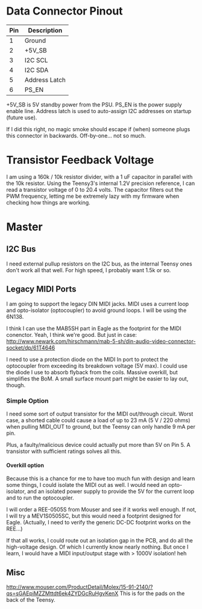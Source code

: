 # Data Connector Pinout

| Pin |  Description  |
| --- | ------------- |
|   1 | Ground        |
|   2 | +5V_SB        |
|   3 | I2C SCL       |
|   4 | I2C SDA       |
|   5 | Address Latch |
|   6 | PS_EN         |

+5V_SB is 5V standby power from the PSU.
PS_EN is the power supply enable line.
Address latch is used to auto-assign I2C addresses on startup (future use).

If I did this right, no magic smoke should escape if (when) someone plugs this
connector in backwards. Off-by-one... not so much.

# Transistor Feedback Voltage

I am using a 160k / 10k resistor divider, with a 1 uF capacitor in parallel with
the 10k resistor. Using the Teensy3's internal 1.2V precision reference, I can
read a transistor voltage of 0 to 20.4 volts. The capacitor filters out the PWM
frequency, letting me be extremely lazy with my firmware when checking how
things are working.

# Master

## I2C Bus

I need external pullup resistors on the I2C bus, as the internal Teensy ones
don't work all that well. For high speed, I probably want 1.5k or so.

## Legacy MIDI Ports

I am going to support the legacy DIN MIDI jacks. MIDI uses a current loop and
opto-isolator (optocoupler) to avoid ground loops. I will be using the 6N138.

I think I can use the MAB5SH part in Eagle as the footprint for the MIDI conenctor.
    Yeah, I think we're good. But just in case: http://www.newark.com/hirschmann/mab-5-sh/din-audio-video-connector-socket/dp/61T4646

I need to use a protection diode on the MIDI In port to protect the optocoupler
from exceeding its breakdown voltage (5V max). I could use the diode I use to
absorb flyback from the coils. Massive overkill, but simplifies the BoM. A small
surface mount part might be easier to lay out, though.

### Simple Option

I need some sort of output transistor for the MIDI out/through circuit.
Worst case, a shorted cable could cause a load of up to 23 mA (5 V / 220 ohms)
when pulling MIDI_OUT to ground, but the Teensy can only handle 9 mA per pin.

Plus, a faulty/malicious device could actually put more than 5V on Pin 5. A
transistor with sufficient ratings solves all this.

#### Overkill option

Because this is a chance for me to have too much fun with design and learn some
things, I could isolate the MIDI out as well. I would need an opto-isolator, and
an isolated power supply to provide the 5V for the current loop and to run the
optocoupler.

I will order a REE-0505S from Mouser and see if it works well enough. If not, I
will try a MEV1S0505SC, but this would need a footprint designed for Eagle.
(Actually, I need to verify the generic DC-DC footprint works on the REE...)

If that all works, I could route out an isolation gap in the PCB, and do all the
high-voltage design. Of which I currently know nearly nothing. But once I learn,
I would have a MIDI input/output stage with > 1000V isolation! heh

## Misc

http://www.mouser.com/ProductDetail/Molex/15-91-2140/?qs=sGAEpiMZZMttdt6ek4ZYDGcRuHgvKenX
    This is for the pads on the back of the Teensy.
